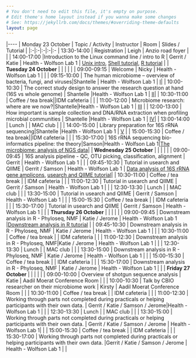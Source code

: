 ```yaml
---
# You don't need to edit this file, it's empty on purpose.
# Edit theme's home layout instead if you wanna make some changes
# See: https://jekyllrb.com/docs/themes/#overriding-theme-defaults
layout: page
---
```


|----
| Monday 23 October | Topic / Activity | Instructor | Room | Slides / Tutorial |
|:-|:-|:-|:-|:-
| 13:30-14:00 | Registration | Leigh | Anzio road foyer | |
| 14:00-17:00 |Introduction to the Linux command line / intro to R | Gerrit / Katie | Health - Wolfson Lab 1 | [Unix intro](http://web.cbio.uct.ac.za/~gerrit/slides/unix_intro_hex_2017.pdf), [Shell tutorial](http://swcarpentry.github.io/shell-novice/02-filedir/), [R tutorial](http://swcarpentry.github.io/r-novice-inflammation/01-starting-with-data/) |
| **Tuesday 24 October** | | | | |
| 09:00-09:15 | Welcome | Nicky | Health - Wolfson Lab 1 | |
| 09:15-10:00 | The human microbiome – overview of bacteria, fungi, and viruses|Shantelle | Health - Wolfson Lab 1 | [I](http://web.cbio.uct.ac.za/~gerrit/slides/shantelle/UCT_CBIO_microbiome_workshop_2017_I_The_human_microbiome.pdf)|
| 10:00-10:30 | The correct study design to answer the research question at hand (16S vs whole genome) | Shantelle |Health - Wolfson Lab 1 | [II](http://web.cbio.uct.ac.za/~gerrit/slides/shantelle/UCT_CBIO_microbiome_workshop_2017_II_16S_vs_whole_genome.pdf)|
| 10:30-11:00 | Coffee / tea break||IDM cafeteria | |
| 11:00-12:00 | Microbiome research: where are we now?|Shantelle|Health - Wolfson Lab 1 | [III](http://web.cbio.uct.ac.za/~gerrit/slides/shantelle/UCT_CBIO_microbiome_workshop_2017_III_Where_are_we_now.pdf) |
| 12:00-13:00 | How important is sample collection and DNA/RNA extraction when profiling microbial communities | Shantelle |Health - Wolfson Lab 1 | [IV](http://web.cbio.uct.ac.za/~gerrit/slides/shantelle/UCT_CBIO_microbiome_workshop_2017_IV_Sample_collection.pdf)|
| 13:00-14:00 | Lunch | | MAC club | |
| 14:00-15:00 | Library preparation for 16S rRNA sequencing|Shantelle |Health - Wolfson Lab 1 | [V](http://web.cbio.uct.ac.za/~gerrit/slides/shantelle/UCT_CBIO_microbiome_workshop_2017_V_16S_Library_Prep.pdf) |
| 15:00-15:30 | Coffee / tea break||IDM cafeteria | |
| 15:30-17:00 | 16S rRNA sequencing bio-informatics pipeline: the theory|Samson|Health - Wolfson Lab 1|[The microbiome: analysis of NGS data](http://web.cbio.uct.ac.za/~gerrit/slides/Microbiome_Analysis_of_NGS_data.pdf)|
| **Wednesday 25 October** | | | | |
| 09:00-09:45 | 16S analysis pipeline - QC, OTU picking, classification, alignment | Gerrit | Health - Wolfson Lab 1 | |
| 09:45-10:30 | Tutorial in usearch and QIIME | Gerrit / Samson | Health - Wolfson Lab 1 | [Data analysis of 16S rRNA gene amplicons](http://web.cbio.uct.ac.za/~gerrit/slides/data_analysis_of_16S_rRNA_gene_amplicons_uct.pdf), [usearch and QIIME tutorial](https://github.com/grbot/16SrRNA-hex-tutorial)|
| 10:30-11:00 | Coffee / tea break | | IDM cafeteria | |
| 11:00-12:30 | Tutorial in usearch and QIIME | Gerrit / Samson | Health - Wolfson Lab 1 | |
| 12:30-13:30 | Lunch | | MAC club | |
| 13:30-15:00 | Tutorial in usearch and QIIME | Gerrit / Samson | Health - Wolfson Lab 1 | |
| 15:00-15:30 | Coffee / tea break | | IDM cafeteria | |
| 15:30-17:00 | Tutorial in usearch and QIIME | Gerrit / Samson | Health - Wolfson Lab 1 | |
| **Thursday 26 October** | | | | |
| 09:00-09:45 | Downstream analysis in R - Phyloseq, NMF | Katie / Jerome | Health - Wolfson Lab 1 |[Downstream analysis in R tutorial](https://github.com/grbot/16SrRNA-hex-tutorial/tree/master/downstream) |
| 09:45-10:30 | Downstream analysis in R - Phyloseq, NMF | Katie / Jerome | Health - Wolfson Lab 1 | |
| 10:30-11:00 | Coffee / tea break | | IDM cafeteria | |
| 11:00-12:30 | Downstream analysis in R - Phyloseq, NMF|Katie / Jerome | Health - Wolfson Lab 1 | |
| 12:30-13:30 | Lunch | | MAC club | |
| 13:30-15:00 | Downstream analysis in R - Phyloseq, NMF | Katie / Jerome | Health - Wolfson Lab 1 | |
| 15:00-15:30 | Coffee / tea break | | IDM cafeteria | |
| 15:30-17:00 | Downstream analysis in R - Phyloseq, NMF | Katie / Jerome | Health - Wolfson Lab 1 | |
| **Friday 27 October** | | | | |
| 09:00-10:00 | Overview of shotgun sequence analysis | Katie | Aadil Moerat Conference Room | |
| 10:00-10:30 | Talk by CBIO researcher on their microbiome work  | Kirsty | Aadil Moerat Conference Room | |
| 10:30-11:00 | Coffee / tea break | | IDM cafeteria | |
| 11:00-12:30 | Working through parts not completed during practicals or helping participants with their own data. | Gerrit / Katie / Samson / Jerome|Health - Wolfson Lab 1 | |
| 12:30-13:30 | Lunch | | MAC club | |
| 13:30-15:00 | Working through parts not completed during practicals or helping participants with their own data. | Gerrit / Katie / Samson / Jerome | Health - Wolfson Lab 1| |
| 15:00-15:30 | Coffee / tea break | | IDM cafeteria | |
| 15:30-17:00 | Working through parts not completed during practicals or helping participants with their own data. |Gerrit / Katie / Samson / Jerome | Health - Wolfson Lab 1 | |
